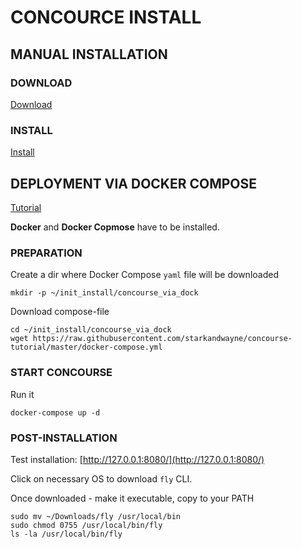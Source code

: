 # CONCOURCE INSTALL


## MANUAL INSTALLATION

### DOWNLOAD

[Download](https://concourse-ci.org/download.html)


### INSTALL

[Install](https://concourse-ci.org/install.html)




## DEPLOYMENT VIA DOCKER COMPOSE

[Tutorial](https://concoursetutorial.com/)

**Docker** and **Docker Copmose** have to be installed.


### PREPARATION

Create a dir where Docker Compose `yaml` file will be downloaded
```
mkdir -p ~/init_install/concourse_via_dock
```

Download compose-file
```
cd ~/init_install/concourse_via_dock
wget https://raw.githubusercontent.com/starkandwayne/concourse-tutorial/master/docker-compose.yml
```

### START CONCOURSE

Run it
```
docker-compose up -d
```


### POST-INSTALLATION

Test installation:  [http://127.0.0.1:8080/](http://127.0.0.1:8080/)


Click on necessary OS to download `fly` CLI.


Once downloaded - make it executable, copy to your PATH
```
sudo mv ~/Downloads/fly /usr/local/bin
sudo chmod 0755 /usr/local/bin/fly
ls -la /usr/local/bin/fly
```










